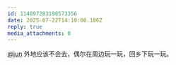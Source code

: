 ```yaml
---
id: 114897283198573356
date: 2025-07-22T14:10:08.186Z
reply: true
media_attachments: 0
---
```


[@jun](https://social.luzhaojun.com/@jun) 外地应该不会去，偶尔在周边玩一玩，回乡下玩一玩。


